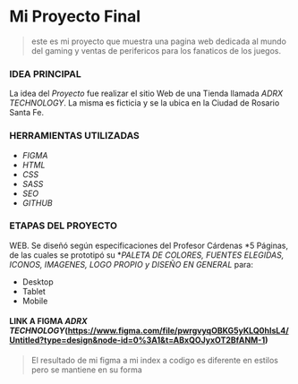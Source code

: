 # Mi Proyecto Final
> este es mi proyecto que muestra una pagina web dedicada al mundo del gaming y ventas de perifericos para los fanaticos de los juegos.
### IDEA PRINCIPAL
La idea del *Proyecto* fue realizar el sitio Web de una Tienda llamada *ADRX TECHNOLOGY*. La misma es ficticia y se la ubica en la Ciudad de Rosario Santa Fe.
### HERRAMIENTAS UTILIZADAS
- *FIGMA*
- *HTML*
- *CSS*
- *SASS*
- *SEO*
- *GITHUB*
### ETAPAS DEL PROYECTO
WEB. Se diseñó según especificaciones del Profesor Cárdenas *5 Páginas, de las cuales se prototipó su **PALETA DE COLORES, FUENTES ELEGIDAS, ICONOS, IMAGENES, LOGO PROPIO y DISEÑO EN GENERAL* para:
- 	Desktop
- 	Tablet
- 	Mobile
#### LINK A FIGMA *ADRX TECHNOLOGY*(https://www.figma.com/file/pwrgvyqOBKG5yKLQ0hIsL4/Untitled?type=design&node-id=0%3A1&t=ABxQOJyxOT2BfANM-1)

> El resultado de mi figma a mi index a codigo es diferente en estilos pero se mantiene en su forma 

